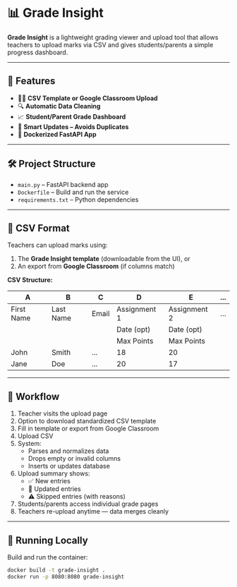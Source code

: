 # 📊 Grade Insight

**Grade Insight** is a lightweight grading viewer and upload tool that allows teachers to upload marks via CSV and gives students/parents a simple progress dashboard.

---

## 🚀 Features

- 🧑‍🏫 **CSV Template or Google Classroom Upload**
- 🔍 **Automatic Data Cleaning**
- 📈 **Student/Parent Grade Dashboard**
- 🔄 **Smart Updates – Avoids Duplicates**
- 🐳 **Dockerized FastAPI App**

---

## 🛠️ Project Structure

- `main.py` – FastAPI backend app
- `Dockerfile` – Build and run the service
- `requirements.txt` – Python dependencies

---

## 📁 CSV Format

Teachers can upload marks using:
1. The **Grade Insight template** (downloadable from the UI), or  
2. An export from **Google Classroom** (if columns match)

**CSV Structure:**

| A           | B           | C       | D            | E            | ... |
|-------------|-------------|---------|--------------|--------------|-----|
| First Name  | Last Name   | Email   | Assignment 1 | Assignment 2 | ... |
|             |             |         | Date (opt)   | Date (opt)   |     |
|             |             |         | Max Points   | Max Points   |     |
| John        | Smith       | ...     | 18           | 20           |     |
| Jane        | Doe         | ...     | 20           | 17           |     |

---

## 🔁 Workflow

1. Teacher visits the upload page
2. Option to download standardized CSV template
3. Fill in template or export from Google Classroom
4. Upload CSV
5. System:
   - Parses and normalizes data
   - Drops empty or invalid columns
   - Inserts or updates database
6. Upload summary shows:
   - ✅ New entries
   - 🔁 Updated entries
   - ⚠️ Skipped entries (with reasons)
7. Students/parents access individual grade pages
8. Teachers re-upload anytime — data merges cleanly

---

## 🐳 Running Locally

Build and run the container:

```bash
docker build -t grade-insight .
docker run -p 8080:8080 grade-insight
